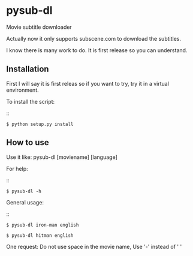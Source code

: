 pysub-dl
========

Movie subtitle downloader

Actually now it only supports subscene.com to download the subtitles.

I know there is many work to do. It is first release so you can understand.

Installation
------------

First I will say it is first releas so if you want to try, try it in a virtual environment.

To install the script:

::

    $ python setup.py install

How to use
----------

Use it like: pysub-dl [moviename] [language]

For help:

::

    $ pysub-dl -h

General usage:

::

    $ pysub-dl iron-man english

    $ pysub-dl hitman english

One request: Do not use space in the movie name, Use '-' instead of ' '
